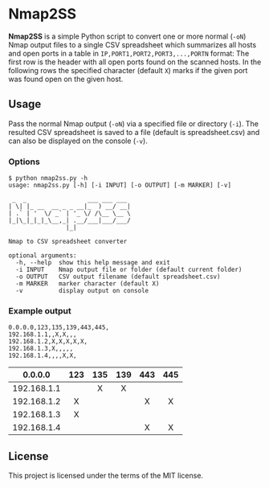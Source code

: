 Nmap2SS
=======

**Nmap2SS** is a simple Python script to convert one or more normal (`-oN`) Nmap output files to a single CSV spreadsheet which summarizes all hosts and open ports in a table in `IP,PORT1,PORT2,PORT3,...,PORTN` format: The first row is the header with all open ports found on the scanned hosts. In the following rows the specified character (default `X`) marks if the given port was found open on the given host.

## Usage

Pass the normal Nmap output (`-oN`) via a specified file or directory (`-i`). The resulted CSV spreadsheet is saved to a file (default is spreadsheet.csv) and can also be displayed on the console (`-v`).

### Options
```
$ python nmap2ss.py -h
usage: nmap2ss.py [-h] [-i INPUT] [-o OUTPUT] [-m MARKER] [-v]

 _  _                 ___ ___ ___
| \| |_ __  __ _ _ __|_  ) __/ __|
| .` | '  \/ _` | '_ \/ /\__ \__ \
|_|\_|_|_|_\__,_| .__/___|___/___/
                |_|

Nmap to CSV spreadsheet converter

optional arguments:
  -h, --help  show this help message and exit
  -i INPUT    Nmap output file or folder (default current folder)
  -o OUTPUT   CSV output filename (default spreadsheet.csv)
  -m MARKER   marker character (default X)
  -v          display output on console
```

### Example output
```
0.0.0.0,123,135,139,443,445,
192.168.1.1,,X,X,,,
192.168.1.2,X,X,X,X,X,
192.168.1.3,X,,,,,
192.168.1.4,,,,X,X,
```
| 0.0.0.0     | 123 | 135 | 139 | 443 | 445 |
| ------------|:---:|:---:|:---:|:---:|:---:|
| 192.168.1.1 |     |  X  |  X  |     |     |
| 192.168.1.2 |  X  |     |     |  X  |  X  |
| 192.168.1.3 |  X  |     |     |     |     |
| 192.168.1.4 |     |     |     |  X  |  X  |

## License
This project is licensed under the terms of the MIT license.
